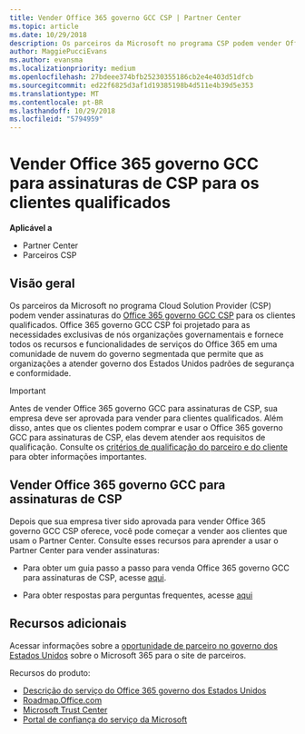 ```yaml
---
title: Vender Office 365 governo GCC CSP | Partner Center
ms.topic: article
ms.date: 10/29/2018
description: Os parceiros da Microsoft no programa CSP podem vender Office 365 governo GCC para assinaturas de CSP para os clientes qualificados. Office 365 governo GCC CSP é um conjunto de serviços de produtividade na nuvem projetado para o governo dos Estados Unidos e prestadores de serviços do governo dos Estados Unidos em seus âmbitos governamentais e inclui agências estaduais, locais, Tribais dos EUA, federal defesa civis e federais.
author: MaggiePucciEvans
ms.author: evansma
ms.localizationpriority: medium
ms.openlocfilehash: 27bdeee374bfb25230355186cb2e4e403d51dfcb
ms.sourcegitcommit: ed22f6825d3af1d19385198b4d511e4b39d5e353
ms.translationtype: MT
ms.contentlocale: pt-BR
ms.lasthandoff: 10/29/2018
ms.locfileid: "5794959"
---
```

# <a name="sell-office-365-government-gcc-for-csp-subscriptions-to-qualified-customers"></a>Vender Office 365 governo GCC para assinaturas de CSP para os clientes qualificados

**Aplicável a**

-  Partner Center
-  Parceiros CSP


## <a name="overview"></a>Visão geral

Os parceiros da Microsoft no programa Cloud Solution Provider (CSP) podem vender assinaturas do [Office 365 governo GCC CSP](https://www.microsoft.com/microsoft-365/partners/governmentforCSP) para os clientes qualificados. Office 365 governo GCC CSP foi projetado para as necessidades exclusivas de nós organizações governamentais e fornece todos os recursos e funcionalidades de serviços do Office 365 em uma comunidade de nuvem do governo segmentada que permite que as organizações a atender governo dos Estados Unidos padrões de segurança e conformidade. 

>[!IMPORTANT] 
>Antes de vender Office 365 governo GCC para assinaturas de CSP, sua empresa deve ser aprovada para vender para clientes qualificados. Além disso, antes que os clientes podem comprar e usar o Office 365 governo GCC para assinaturas de CSP, elas devem atender aos requisitos de qualificação. Consulte os [critérios de qualificação do parceiro e do cliente](csp-gcc-validate.md) para obter informações importantes.


## <a name="sell-office-365-government-gcc-for-csp-subscriptions"></a>Vender Office 365 governo GCC para assinaturas de CSP

Depois que sua empresa tiver sido aprovada para vender Office 365 governo GCC CSP oferece, você pode começar a vender aos clientes que usam o Partner Center. Consulte esses recursos para aprender a usar o Partner Center para vender assinaturas: 

-   Para obter um guia passo a passo para venda Office 365 governo GCC para assinaturas de CSP, acesse [aqui](https://go.microsoft.com/fwlink/?linkid=2007323).  

-   Para obter respostas para perguntas frequentes, acesse [aqui](https://o365pp.blob.core.windows.net/media/Resources/GCC/Office%20365%20Government%20GCC%20for%20CSP%20Partner%20FAQ.docx)


## <a name="additional-resources"></a>Recursos adicionais

Acessar informações sobre a [oportunidade de parceiro no governo dos Estados Unidos](https://www.microsoft.com/microsoft-365/partners/governmentforCSP) sobre o Microsoft 365 para o site de parceiros.

Recursos do produto:

- [Descrição do serviço do Office 365 governo dos Estados Unidos](https://technet.microsoft.com/library/mt774581.aspx)
- [Roadmap.Office.com](https://products.office.com/business/office-365-roadmap)
- [Microsoft Trust Center](https://www.microsoft.com/TrustCenter/)
- [Portal de confiança do serviço da Microsoft](https://aka.ms/STP)

